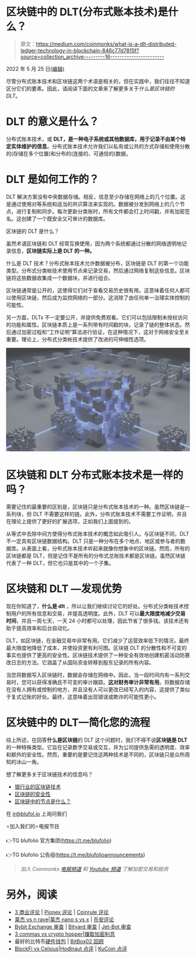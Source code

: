 # 区块链中的 DLT(分布式账本技术)是什么？

> 原文：<https://medium.com/coinmonks/what-is-a-dlt-distributed-ledger-technology-in-blockchain-846c77d7815f?source=collection_archive---------16----------------------->

2022 年 5 月 25 日[(编辑)](https://stage.blufolio.indulgemedia.co.uk/wp-admin/post.php?post=2130&action=edit)

尽管分布式账本技术和区块链这两个术语是相关的，但在实践中，我们往往不知道区分它们的要素。因此，请阅读下面的文章来了解更多关于*什么是区块链的 DLT*。

# DLT 的意义是什么？

分布式账本技术，或 **DLT，是一种电子系统或其他数据库，用于记录不由某个特定实体维护的信息**。分布式账本技术允许我们以私有或公共的方式存储和使用分散的(存储在多个位置)和分布的(连接的、可通信的)数据。

# DLT 是如何工作的？

DLT 解决方案没有中央数据存储。相反，信息至少存储在网络上的几个位置。这是通过使用对等系统和适当的共识算法来实现的。数据被分发到网络上的几个节点，进行复制和同步。每次更新分类账时，所有文件都会打上时间戳，并有加密签名。这创建了一个既安全又可审计的数据库。

区块链的 DLT 是什么？

虽然术语区块链和 DLT 经常互换使用，因为两个系统都通过分散的网络透明地记录信息，**区块链实际上是 DLT 的一种。**

什么是 DLT 技术？分布式账本技术允许数据被分布，区块链是 DLT 的第一个功能类型。分布式分类帐技术使用节点来记录交易，然后通过网络复制这些信息。区块链将这些数据收集成一个数据块，并进行组合。

区块链通常是公开的，这使得它们对于查看交易历史很有用。这意味着任何人都可以使用区块链，然后成为监控网络的一部分。这消除了由任何单一治理实体控制的可能性。

另一方面，DLTs 不一定要公开，并提供免费观看。它们可以包括限制未授权访问的功能和属性。区块链本质上是一系列带有时间戳的块，记录了链的整体状态。然后通过加密过程和“工作证明”算法进行验证，在这种情况下，这对于网络安全至关重要。理论上，分布式分类帐技术提供了改进的可伸缩性选项。

![](img/bbea67a6812986e69e618aa7ebdeece5.png)

# 区块链和 DLT 分布式账本技术是一样的吗？

需要记住的最重要的区别是，区块链只是分布式账本技术的一种。虽然区块链是一系列块，但 DLT 不需要这样的链。此外，分布式账本技术不需要工作证明，并且在理论上提供了更好的扩展选项，正如我们上面提到的。

从等式中去除中间方使得分布式账本技术的概念如此吸引人。与区块链不同，DLT 不一定具有区块链数据结构。DLT 只是一种分布在多个地点、地区或参与者的数据库。从表面上看，分布式账本技术听起来就像你想象中的区块链。然而，所有的区块链都是 DLT，但是记住不是所有的分布式总账技术都是区块链。虽然区块链代表了一种 DLT，但它也只是其中的一个子集。

# 区块链和 DLT —发现优势

现在你知道了，**什么是 dlt** ，所以让我们继续讨论它的好处。分布式分类帐技术控制用户的所有信息和交易，并提高透明度。此外，DLT 可以**最大限度地减少交易时间**，并且一周七天，一天 24 小时都可以处理，因此节省了很多钱。该技术还有助于提高效率和后台自动化。

DLT，如区块链，在金融交易中非常有用。它们减少了运营效率低下的情况，最终最大限度地降低了成本，并使投资更有利可图。区块链 DLT 的分散性和不可变的事实也提供了更高的安全性。区块链技术提供了一种安全有效地创建机密活动防篡改日志的方法。它涵盖了从国际资金转移到股东记录的所有内容。

当您将数据写入区块链时，数据会存储在网络中。因此，当一段时间内有一系列交易时，您可以获得准确且不可变的审计跟踪。**这对财务审计非常有用**。将数据存储在没有人拥有或控制的地方，并且没有人可以更改已经写入的内容，这提供了类似于复式记账的好处。最终，这意味着出现错误或欺诈的可能性更小。

# 区块链中的 DLT—简化您的流程

综上所述，在回答**什么是区块链**的 DLT 这个问题时，我们不得不说**区块链是 DLT** 的一种特殊类型。它旨在记录数字交易或交互，并为公司提供急需的透明度、效率和额外的安全性。然而，重要的是要记住这两种技术是不同的，区块链只是众所周知的冰山一角。

想了解更多关于区块链技术的信息吗？

*   [银行业的区块链技术](https://stage.blufolio.indulgemedia.co.uk/blockchain-technology-in-banking/)
*   [区块链的安全性](https://stage.blufolio.indulgemedia.co.uk/security-of-blockchain/)
*   [区块链中的节点是什么？](https://stage.blufolio.indulgemedia.co.uk/what-are-nodes-in-blockchain/)

在 ir@blufol.io 上询问我们

⭐️加入我们的⭐️电报节目

👉TG blufolio 官方集团(https://t.me/blufolio)

👉TG blufolio 公告组(https://t.me/blufolioannouncements)

> *加入 Coinmonks* [*电报频道*](https://t.me/coincodecap) *和* [*Youtube 频道*](https://www.youtube.com/c/coinmonks/videos) *了解加密交易和投资*

# 另外，阅读

*   [3 商业评论](/coinmonks/3commas-review-an-excellent-crypto-trading-bot-2020-1313a58bec92) | [Pionex 评论](https://coincodecap.com/pionex-review-exchange-with-crypto-trading-bot) | [Coinrule 评论](/coinmonks/coinrule-review-2021-a-beginner-friendly-crypto-trading-bot-daf0504848ba)
*   [莱杰 vs n rave](/coinmonks/ledger-vs-ngrave-zero-7e40f0c1d694)|[莱杰 nano s vs x](/coinmonks/ledger-nano-s-vs-x-battery-hardware-price-storage-59a6663fe3b0) | [币安评论](/coinmonks/binance-review-ee10d3bf3b6e)
*   [Bybit Exchange 审查](/coinmonks/bybit-exchange-review-dbd570019b71) | [Bityard 审查](https://coincodecap.com/bityard-reivew) | [Jet-Bot 审查](https://coincodecap.com/jet-bot-review)
*   [3 commas vs crypto hopper](/coinmonks/3commas-vs-pionex-vs-cryptohopper-best-crypto-bot-6a98d2baa203)|[赚取加密利息](/coinmonks/earn-crypto-interest-b10b810fdda3)
*   最好的比特币[硬件钱包](/coinmonks/hardware-wallets-dfa1211730c6) | [BitBox02 回顾](/coinmonks/bitbox02-review-your-swiss-bitcoin-hardware-wallet-c36c88fff29)
*   [BlockFi vs Celsius](/coinmonks/blockfi-vs-celsius-vs-hodlnaut-8a1cc8c26630)|[Hodlnaut 点评](/coinmonks/hodlnaut-review-best-way-to-hodl-is-to-earn-interest-on-your-bitcoin-6658a8c19edf) | [KuCoin 点评](https://coincodecap.com/kucoin-review)